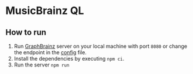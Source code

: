 # MusicBrainz QL

## How to run

1. Run [GraphBrainz](https://github.com/exogen/graphbrainz) server on your local machine with port `8080` or change the endpoint in the [config](src/configs.js) file.
2. Install the dependencies by executing `npm ci`.
3. Run the server `npm run`
